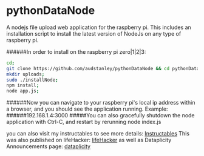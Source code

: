 # pythonDataNode
A nodejs file upload web application for the raspberry pi. This includes an installation script to install the latest version of NodeJs on any type of raspberry pi.

######In order to install on the raspberry pi zero|1|2|3:
```sh
cd;
git clone https://github.com/audstanley/pythonDataNode && cd pythonDataNode;
mkdir uploads;
sudo ./installNode;
npm install;
node app.js;
```

######Now you can navigate to your raspberry pi's local ip address within a browser, and you should see the application running. Example:
######192.168.1.4:3000
#####You can also gracefully shutdown the node application with Ctrl-C, and restart by rerunning node index.js


you can also visit my instructables to see more details: [Instructables](http://www.instructables.com/id/Raspberry-Pi-File-Uploader/)
This was also published on lifeHacker: [lifeHacker](http://lifehacker.com/make-your-own-file-uploader-to-add-files-to-a-raspberry-1790554165)
as well as Dataplicity Announcements page: [dataplicity](http://docs.dataplicity.com/blog/lifehacker-india)
